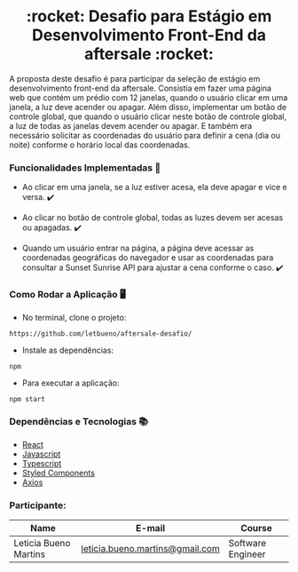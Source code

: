 <h1 align="center">:rocket: Desafio para Estágio em Desenvolvimento Front-End da aftersale :rocket:</h1>

A proposta deste desafio é para participar da seleção de estágio em desenvolvimento front-end da aftersale. Consistia em fazer uma página web que contém um prédio com 12 janelas, quando o usuário clicar em uma janela, a luz deve acender ou apagar. Além disso, implementar um botão de controle global, que quando o usuário clicar neste botão de controle global, a luz de todas as janelas devem acender ou apagar. E também era necessário solicitar as coordenadas do usuário para definir a cena (dia ou noite) conforme o horário local das coordenadas. 

### Funcionalidades Implementadas :bookmark_tabs:
- Ao clicar em uma janela, se a luz estiver acesa, ela deve apagar e vice e versa. :heavy_check_mark:

- Ao clicar no botão de controle global, todas as luzes devem ser acesas ou apagadas. :heavy_check_mark:

- Quando um usuário entrar na página, a página deve acessar as coordenadas geográficas do navegador e usar as coordenadas para consultar a Sunset Sunrise API para ajustar a cena conforme o caso. :heavy_check_mark:


### Como Rodar a Aplicação :desktop_computer:


- No terminal, clone o projeto:

```
https://github.com/letbueno/aftersale-desafio/
```

- Instale as dependências:
```
npm 
```

- Para executar a aplicação:
```
npm start
```

### Dependências e Tecnologias :books: 
- [React](https://pt-br.reactjs.org/docs/getting-started.html)
- [Javascript](https://devdocs.io/javascript/)
- [Typescript](https://www.typescriptlang.org/docs/home.html)
- [Styled Components](https://styled-components.com/docs)
- [Axios](https://github.com/axios/axios)


### Participante: 
|Name|E-mail|Course|
| -------- | -------- | -------- |
|Leticia Bueno Martins|leticia.bueno.martins@gmail.com|Software Engineer|
